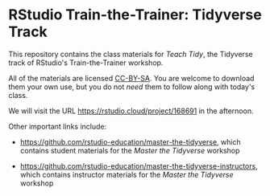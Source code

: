 # RStudio Train-the-Trainer: Tidyverse Track

This repository contains the class materials for _Teach Tidy_, the Tidyverse track of RStudio's Train-the-Trainer workshop.

All of the materials are licensed [CC-BY-SA](https://creativecommons.org/licenses/by-sa/4.0/). You are welcome to download them your own use, but you do not _need_ them to follow along with today's class.

We will visit the URL https://rstudio.cloud/project/168691 in the afternoon.

Other important links include:

* <https://github.com/rstudio-education/master-the-tidyverse>, which contains student materials for the _Master the Tidyverse_ workshop

* <https://github.com/rstudio-education/master-the-tidyverse-instructors>, which contains instructor materials for the _Master the Tidyverse_ workshop